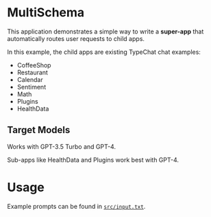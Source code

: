 # MultiSchema

This application demonstrates a simple way to write a **super-app** that automatically routes user requests to child apps. 

In this example, the child apps are existing TypeChat chat examples:

* CoffeeShop
* Restaurant
* Calendar
* Sentiment
* Math
* Plugins
* HealthData

## Target Models

Works with GPT-3.5 Turbo and GPT-4.

Sub-apps like HealthData and Plugins work best with GPT-4.

# Usage

Example prompts can be found in [`src/input.txt`](src/input.txt).
